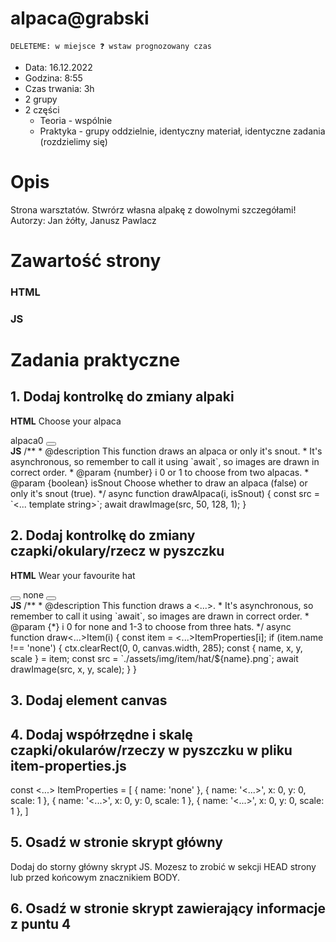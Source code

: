 # alpaca@grabski

    DELETEME: w miejsce ❓ wstaw prognozowany czas

 - Data: 16.12.2022
 - Godzina: 8:55
 - Czas trwania: 3h
 - 2 grupy
 - 2 części
    - Teoria - wspólnie
    - Praktyka - grupy oddzielnie, identyczny materiał, identyczne zadania (rozdzielimy się)
  
# Opis 
Strona warsztatów. Stwrórz własna alpakę z dowolnymi szczegółami!
Autorzy: Jan żółty, Janusz Pawlacz
# Zawartość strony

### HTML

### JS

# Zadania praktyczne

## 1. Dodaj kontrolkę do zmiany alpaki
<b>HTML</b>
<label for="controlAlpaca">Choose your alpaca</label>
<div id="controlAlpaca" class="panel">
    <span id="spanAlpaca">alpaca0</span>
    <button onclick="<...>">
        <i class="fa-solid <...> fa-xl"></i>
    </button>
</div>
<b>JS</b>
/**
 * @description This function draws an alpaca or only it's snout.
 * It's asynchronous, so remember to call it using `await`, so images are drawn in correct order.
 * @param {number} i 0 or 1 to choose from two alpacas.
 * @param {boolean} isSnout Choose whether to draw an alpaca (false) or only it's snout (true).
 */
async function drawAlpaca(i, isSnout) {
	const src = `<... template string>`;
	await drawImage(src, 50, 128, 1);
}

## 2. Dodaj kontrolkę do zmiany czapki/okulary/rzecz w pyszczku
<b>HTML</b>
<label for="controlHat">Wear your favourite hat</label>
<div id="controlHat" class="panel">
    <button onclick="<...>">
        <i class="fa-solid <...> fa-xl"></i>
    </button>
    <span id="spanHatItem">none</span>
    <button onclick="<...>">
        <i class="fa-solid <...> fa-xl"></i>
    </button>
</div>
<b>JS</b>
/**
 * @description This function draws a <...>.
 * It's asynchronous, so remember to call it using `await`, so images are drawn in correct order.
 * @param {*} i 0 for none and 1-3 to choose from three hats.
 */
async function draw<...>Item(i) {
	const item = <...>ItemProperties[i];
	if (item.name !== 'none') {
		ctx.clearRect(0, 0, canvas.width, 285);
		const { name, x, y, scale } = item;
		const src = `./assets/img/item/hat/${name}.png`;
		await drawImage(src, x, y, scale);
	}
}

## 3. Dodaj element canvas
<div class="designer container">
    <canvas id="canvas" width="384" height="512"></canvas>
</div>

## 4. Dodaj współrzędne i skalę czapki/okularów/rzeczy w pyszczku w pliku item-properties.js
const <...> ItemProperties = [
	{ name: 'none' },
	{ name: '<...>', x: 0, y: 0, scale: 1 },
	{ name: '<...>', x: 0, y: 0, scale: 1 },
	{ name: '<...>', x: 0, y: 0, scale: 1 },
]


## 5. Osadź w stronie skrypt główny
Dodaj do storny główny skrypt JS. Mozesz to zrobić w sekcji HEAD strony lub przed końcowym znacznikiem BODY.
<script src="index.js"></script>

## 6. Osadź w stronie skrypt zawierający informacje z puntu 4
<script src="item-properties.js"></script> <!-- Script at the end of page body speeds up loading -->





